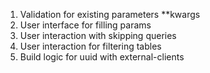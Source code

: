 1. Validation for existing parameters **kwargs
2. User interface for filling params
3. User interaction with skipping queries
4. User interaction for filtering tables
5. Build logic for uuid with external-clients